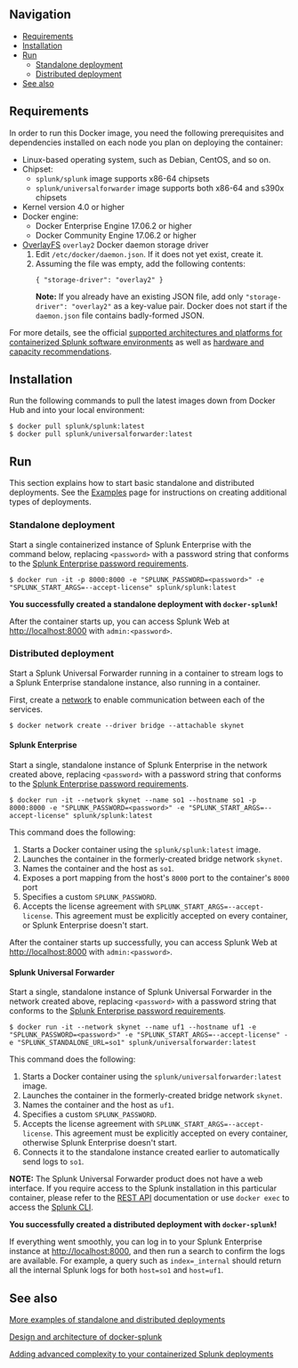 ## Navigation

* [Requirements](#requirements)
* [Installation](#installation)
* [Run](#run)
    * [Standalone deployment](#standalone-deployment)
    * [Distributed deployment](#distributed-deployment)
* [See also](#see-also)

## Requirements
In order to run this Docker image, you need the following prerequisites and dependencies installed on each node you plan on deploying the container:
* Linux-based operating system, such as Debian, CentOS, and so on.
* Chipset: 
    * `splunk/splunk` image supports x86-64 chipsets
    * `splunk/universalforwarder` image supports both x86-64 and s390x chipsets
* Kernel version 4.0 or higher
* Docker engine:
    * Docker Enterprise Engine 17.06.2 or higher
    * Docker Community Engine 17.06.2 or higher
* [OverlayFS](https://docs.docker.com/storage/storagedriver/overlayfs-driver/) `overlay2` Docker daemon storage driver
    1. Edit `/etc/docker/daemon.json`. If it does not yet exist, create it.
    2. Assuming the file was empty, add the following contents:
        ```
        { "storage-driver": "overlay2" }
        ``` 
        **Note:** If you already have an existing JSON file, add only `"storage-driver": "overlay2"` as a key-value pair. Docker does not start if the `daemon.json` file contains badly-formed JSON.

For more details, see the official [supported architectures and platforms for containerized Splunk software environments](https://docs.splunk.com/Documentation/Splunk/latest/Installation/Systemrequirements#Containerized_computing_platforms) as well as [hardware and capacity recommendations](https://docs.splunk.com/Documentation/Splunk/latest/Installation/Systemrequirements). 

## Installation
Run the following commands to pull the latest images down from Docker Hub and into your local environment:
```
$ docker pull splunk/splunk:latest
$ docker pull splunk/universalforwarder:latest
```

## Run

This section explains how to start basic standalone and distributed deployments. See the [Examples](EXAMPLES.md) page for instructions on creating additional types of deployments.

### Standalone deployment

Start a single containerized instance of Splunk Enterprise with the command below, replacing `<password>` with a password string that conforms to the [Splunk Enterprise password requirements](https://docs.splunk.com/Documentation/Splunk/latest/Security/Configurepasswordsinspecfile).

```
$ docker run -it -p 8000:8000 -e "SPLUNK_PASSWORD=<password>" -e "SPLUNK_START_ARGS=--accept-license" splunk/splunk:latest
```

**You successfully created a standalone deployment with `docker-splunk`!**

After the container starts up, you can access Splunk Web at <http://localhost:8000> with `admin:<password>`.

### Distributed deployment

Start a Splunk Universal Forwarder running in a container to stream logs to a Splunk Enterprise standalone instance, also running in a container.

First, create a [network](https://docs.docker.com/engine/reference/commandline/network_create/) to enable communication between each of the services.

```
$ docker network create --driver bridge --attachable skynet
```

#### Splunk Enterprise
Start a single, standalone instance of Splunk Enterprise in the network created above, replacing `<password>` with a password string that conforms to the [Splunk Enterprise password requirements](https://docs.splunk.com/Documentation/Splunk/latest/Security/Configurepasswordsinspecfile).
```
$ docker run -it --network skynet --name so1 --hostname so1 -p 8000:8000 -e "SPLUNK_PASSWORD=<password>" -e "SPLUNK_START_ARGS=--accept-license" splunk/splunk:latest
```

This command does the following:
1. Starts a Docker container using the `splunk/splunk:latest` image.
2. Launches the container in the formerly-created bridge network `skynet`.
3. Names the container and the host as `so1`.
4. Exposes a port mapping from the host's `8000` port to the container's `8000` port
5. Specifies a custom `SPLUNK_PASSWORD`.
6. Accepts the license agreement with `SPLUNK_START_ARGS=--accept-license`. This agreement must be explicitly accepted on every container, or Splunk Enterprise doesn't start.

After the container starts up successfully, you can access Splunk Web at <http://localhost:8000> with `admin:<password>`.

#### Splunk Universal Forwarder
Start a single, standalone instance of Splunk Universal Forwarder in the network created above, replacing `<password>` with a password string that conforms to the [Splunk Enterprise password requirements](https://docs.splunk.com/Documentation/Splunk/latest/Security/Configurepasswordsinspecfile).
```
$ docker run -it --network skynet --name uf1 --hostname uf1 -e "SPLUNK_PASSWORD=<password>" -e "SPLUNK_START_ARGS=--accept-license" -e "SPLUNK_STANDALONE_URL=so1" splunk/universalforwarder:latest
```

This command does the following:
1. Starts a Docker container using the `splunk/universalforwarder:latest` image.
2. Launches the container in the formerly-created bridge network `skynet`.
3. Names the container and the host as `uf1`.
4. Specifies a custom `SPLUNK_PASSWORD`.
5. Accepts the license agreement with `SPLUNK_START_ARGS=--accept-license`. This agreement must be explicitly accepted on every container, otherwise Splunk Enterprise doesn't start.
6. Connects it to the standalone instance created earlier to automatically send logs to `so1`.

**NOTE:** The Splunk Universal Forwarder product does not have a web interface. If you require access to the Splunk installation in this particular container, please refer to the [REST API](https://docs.splunk.com/Documentation/Splunk/latest/RESTREF/RESTprolog) documentation or use `docker exec` to access the [Splunk CLI](https://docs.splunk.com/Documentation/Splunk/latest/Admin/CLIadmincommands).

**You successfully created a distributed deployment with `docker-splunk`!**

If everything went smoothly, you can log in to your Splunk Enterprise instance at <http://localhost:8000>, and then run a search to confirm the logs are available. For example, a query such as `index=_internal` should return all the internal Splunk logs for both `host=so1` and `host=uf1`.

## See also

[More examples of standalone and distributed deployments](EXAMPLES.md)

[Design and architecture of docker-splunk](ARCHITECTURE.md)

[Adding advanced complexity to your containerized Splunk deployments](ADVANCED.md)
